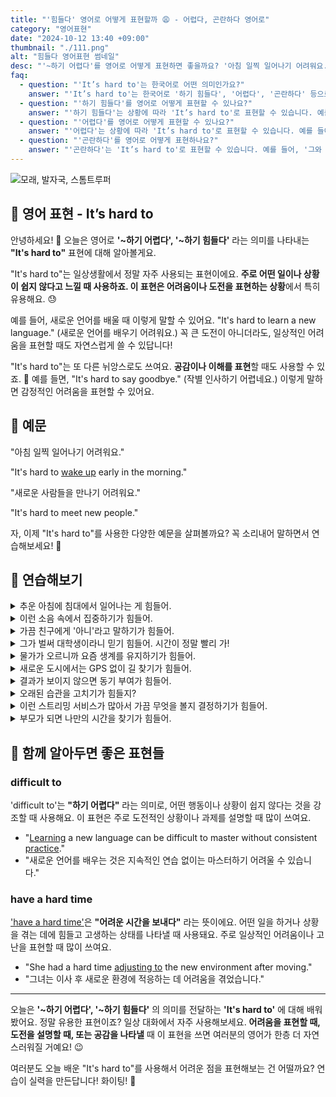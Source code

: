 ```yaml
---
title: "'힘들다' 영어로 어떻게 표현할까 😩 - 어렵다, 곤란하다 영어로"
category: "영어표현"
date: "2024-10-12 13:40 +09:00"
thumbnail: "./111.png"
alt: "힘들다 영어표현 썸네일"
desc: "'~하기 어렵다'를 영어로 어떻게 표현하면 좋을까요? '아침 일찍 일어나기 어려워요.', '새로운 사람들을 만나기 어려워요.' 등을 영어로 표현하는 법을 배워봅시다. 다양한 예문을 통해서 연습하고 본인의 표현으로 만들어 보세요."
faq:
  - question: "'It’s hard to'는 한국어로 어떤 의미인가요?"
    answer: "'It’s hard to'는 한국어로 '하기 힘들다', '어렵다', '곤란하다' 등으로 번역될 수 있습니다. 어떤 일을 수행하기가 쉽지 않다는 의미를 전달할 때 사용합니다."
  - question: "'하기 힘들다'를 영어로 어떻게 표현할 수 있나요?"
    answer: "'하기 힘들다'는 상황에 따라 'It’s hard to'로 표현할 수 있습니다. 예를 들어, '이 문제를 푸는 것이 힘들어'는 'It’s hard to solve this problem'로 말할 수 있습니다."
  - question: "'어렵다'를 영어로 어떻게 표현할 수 있나요?"
    answer: "'어렵다'는 상황에 따라 'It’s hard to'로 표현할 수 있습니다. 예를 들어, '새로운 언어를 배우는 것은 정말 어려워'는 'It’s hard to learn a new language'로 말할 수 있습니다."
  - question: "'곤란하다'를 영어로 어떻게 표현하나요?"
    answer: "'곤란하다'는 'It’s hard to'로 표현할 수 있습니다. 예를 들어, '그와 대화하는 것은 곤란해'는 'It’s hard to talk to him'으로 표현할 수 있습니다."
---
```


![모래, 발자국, 스톰트루퍼](./111-1.jpg)

## 🌟 영어 표현 - It’s hard to

안녕하세요! 👋 오늘은 영어로 **'~하기 어렵다', '~하기 힘들다'** 라는 의미를 나타내는 **"It's hard to"** 표현에 대해 알아볼게요.

"It's hard to"는 일상생활에서 정말 자주 사용되는 표현이에요. **주로 어떤 일이나 상황이 쉽지 않다고 느낄 때 사용하죠. 이 표현은 어려움이나 도전을 표현하는 상황**에서 특히 유용해요. 😓

예를 들어, 새로운 언어를 배울 때 이렇게 말할 수 있어요. "It's hard to learn a new language." (새로운 언어를 배우기 어려워요.) 꼭 큰 도전이 아니더라도, 일상적인 어려움을 표현할 때도 자연스럽게 쓸 수 있답니다!

"It's hard to"는 또 다른 뉘앙스로도 쓰여요. **공감이나 이해를 표현**할 때도 사용할 수 있죠. 🤗 예를 들면, "It's hard to say goodbye." (작별 인사하기 어렵네요.) 이렇게 말하면 감정적인 어려움을 표현할 수 있어요.

## 📖 예문

"아침 일찍 일어나기 어려워요."

"It's hard to [wake up](/blog/in-english/300.wake-up/) early in the morning."

"새로운 사람들을 만나기 어려워요."

"It's hard to meet new people."

자, 이제 "It's hard to"를 사용한 다양한 예문을 살펴볼까요? 꼭 소리내어 말하면서 연습해보세요! 🚀

## 💬 연습해보기

<details>
<summary>추운 아침에 침대에서 일어나는 게 힘들어.</summary>
<span>It's hard to get out of bed on cold mornings.</span>
</details>

<details>
<summary>이런 소음 속에서 집중하기가 힘들어.</summary>
<span>it's hard to focus with all this noise.</span>
</details>

<details>
<summary>가끔 친구에게 '아니'라고 말하기가 힘들어.</summary>
<span>You know, it's hard to say no sometimes, especially to friends.</span>
</details>

<details>
<summary>그가 벌써 대학생이라니 믿기 힘들어. 시간이 정말 빨리 가!</summary>
<span>It's hard to believe he's already in college. Time flies!</span>
</details>

<details>
<summary>물가가 오르니까 요즘 생계를 유지하기가 힘들어.</summary>
<span>With prices going up, it's hard to make ends meet these days.</span>
</details>

<details>
<summary>새로운 도시에서는 GPS 없이 길 찾기가 힘들어.</summary>
<span>When you're in a new city, it's hard to navigate without GPS.</span>
</details>

<details>
<summary>결과가 보이지 않으면 동기 부여가 힘들어.</summary>
<span>It's hard to <a href="/blog/in-english/119.stay/">stay motivated</a> when you're not seeing results.</span>
</details>

<details>
<summary>오래된 습관을 고치기가 힘들지?</summary>
<span>It's hard to break old habits, isn't it?</span>
</details>

<details>
<summary>이런 스트리밍 서비스가 많아서 가끔 무엇을 볼지 결정하기가 힘들어.</summary>
<span>With all these streaming services, it's hard to decide what to watch sometimes.</span>
</details>

<details>
<summary>부모가 되면 나만의 시간을 찾기가 힘들어.</summary>
<span>When you're a parent, it's hard to find time for yourself.</span>
</details>

## 🤝 함께 알아두면 좋은 표현들

### difficult to

'difficult to'는 **"하기 어렵다"** 라는 의미로, 어떤 행동이나 상황이 쉽지 않다는 것을 강조할 때 사용해요. 이 표현은 주로 도전적인 상황이나 과제를 설명할 때 많이 쓰여요.

- "[Learning](/blog/in-english/245.learn/) a new language can be difficult to master without consistent [practice](/blog/in-english/247.practice/)."
- "새로운 언어를 배우는 것은 지속적인 연습 없이는 마스터하기 어려울 수 있습니다."

### have a hard time

['have a hard time'](/blog/vocab-1/026.have-a-hard-time-ing/)은 **"어려운 시간을 보내다"** 라는 뜻이에요. 어떤 일을 하거나 상황을 겪는 데에 힘들고 고생하는 상태를 나타낼 때 사용돼요. 주로 일상적인 어려움이나 고난을 표현할 때 많이 쓰여요.

- "She had a hard time [adjusting to](/blog/in-english/073.adjust-to/) the new environment after moving."
- "그녀는 이사 후 새로운 환경에 적응하는 데 어려움을 겪었습니다."

---

오늘은 **'~하기 어렵다', '~하기 힘들다'** 의 의미를 전달하는 **'It's hard to'** 에 대해 배워봤어요. 정말 유용한 표현이죠? 일상 대화에서 자주 사용해보세요. **어려움을 표현할 때, 도전을 설명할 때, 또는 공감을 나타낼** 때 이 표현을 쓰면 여러분의 영어가 한층 더 자연스러워질 거예요! 😉

여러분도 오늘 배운 "It's hard to"를 사용해서 어려운 점을 표현해보는 건 어떨까요? 연습이 실력을 만든답니다! 화이팅! 💪
